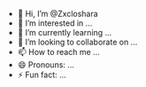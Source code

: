 - 👋 Hi, I’m @Zxcloshara
- 👀 I’m interested in ...
- 🌱 I’m currently learning ...
- 💞️ I’m looking to collaborate on ...
- 📫 How to reach me ...
- 😄 Pronouns: ...
- ⚡ Fun fact: ...

<!---
Zxcloshara/Zxcloshara is a ✨ special ✨ repository because its `README.md` (this file) appears on your GitHub profile.
You can click the Preview link to take a look at your changes.
--->
